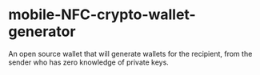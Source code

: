 # mobile-NFC-crypto-wallet-generator
An open source wallet that will generate wallets for the recipient, from the sender who has zero knowledge of private keys. 
